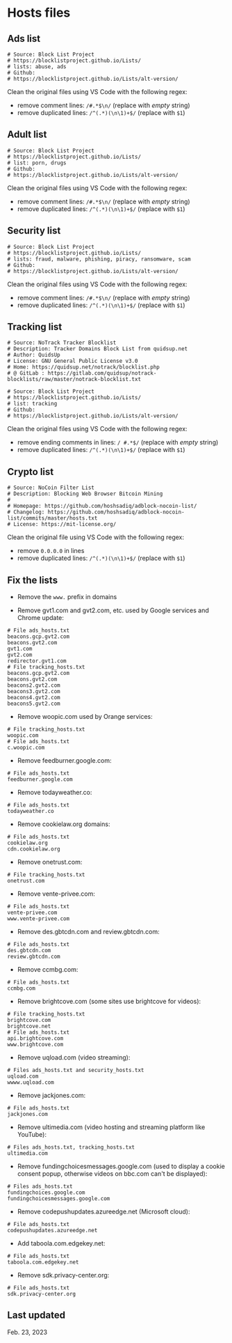 # Hosts files

## Ads list

```
# Source: Block List Project
# https://blocklistproject.github.io/Lists/
# lists: abuse, ads
# Github:
# https://blocklistproject.github.io/Lists/alt-version/

```

Clean the original files using VS Code with the following regex:

- remove comment lines: `/#.*$\n/` (replace with *empty* string)
- remove duplicated lines: `/^(.*)(\n\1)+$/` (replace with `$1`)

## Adult list

```
# Source: Block List Project
# https://blocklistproject.github.io/Lists/
# list: porn, drugs
# Github:
# https://blocklistproject.github.io/Lists/alt-version/

```

Clean the original files using VS Code with the following regex:

- remove comment lines: `/#.*$\n/` (replace with *empty* string)
- remove duplicated lines: `/^(.*)(\n\1)+$/` (replace with `$1`)

## Security list

```
# Source: Block List Project
# https://blocklistproject.github.io/Lists/
# lists: fraud, malware, phishing, piracy, ransomware, scam
# Github:
# https://blocklistproject.github.io/Lists/alt-version/

```

Clean the original files using VS Code with the following regex:

- remove comment lines: `/#.*$\n/` (replace with *empty* string)
- remove duplicated lines: `/^(.*)(\n\1)+$/` (replace with `$1`)

## Tracking list

```
# Source: NoTrack Tracker Blocklist 
# Description: Tracker Domains Block List from quidsup.net
# Author: QuidsUp
# License: GNU General Public License v3.0
# Home: https://quidsup.net/notrack/blocklist.php
# @ GitLab : https://gitlab.com/quidsup/notrack-blocklists/raw/master/notrack-blocklist.txt

# Source: Block List Project
# https://blocklistproject.github.io/Lists/
# list: tracking
# Github:
# https://blocklistproject.github.io/Lists/alt-version/

```

Clean the original files using VS Code with the following regex:

- remove ending comments in lines: `/ #.*$/` (replace with *empty* string)
- remove duplicated lines: `/^(.*)(\n\1)+$/` (replace with `$1`)

## Crypto list

```
# Source: NoCoin Filter List
# Description: Blocking Web Browser Bitcoin Mining
#
# Homepage: https://github.com/hoshsadiq/adblock-nocoin-list/
# Changelog: https://github.com/hoshsadiq/adblock-nocoin-list/commits/master/hosts.txt
# License: https://mit-license.org/

```

Clean the original file using VS Code with the following regex:

- remove `0.0.0.0` in lines
- remove duplicated lines: `/^(.*)(\n\1)+$/` (replace with `$1`)

## Fix the lists

- Remove the `www.` prefix in domains

- Remove gvt1.com and gvt2.com, etc. used by Google services and Chrome update:

```
# File ads_hosts.txt
beacons.gcp.gvt2.com
beacons.gvt2.com
gvt1.com
gvt2.com
redirector.gvt1.com
# File tracking_hosts.txt
beacons.gcp.gvt2.com
beacons.gvt2.com
beacons2.gvt2.com
beacons3.gvt2.com
beacons4.gvt2.com
beacons5.gvt2.com
```

- Remove woopic.com used by Orange services:

```
# File tracking_hosts.txt
woopic.com
# File ads_hosts.txt
c.woopic.com
```

- Remove feedburner.google.com:

```
# File ads_hosts.txt
feedburner.google.com
```

- Remove todayweather.co:

```
# File ads_hosts.txt
todayweather.co
```

- Remove cookielaw.org domains:

```
# File ads_hosts.txt
cookielaw.org
cdn.cookielaw.org
```

- Remove onetrust.com:

```
# File tracking_hosts.txt
onetrust.com
```

- Remove vente-privee.com:

```
# File ads_hosts.txt
vente-privee.com
www.vente-privee.com
```

- Remove des.gbtcdn.com and review.gbtcdn.com:

```
# File ads_hosts.txt
des.gbtcdn.com
review.gbtcdn.com
```

- Remove ccmbg.com:

```
# File ads_hosts.txt
ccmbg.com
```

- Remove brightcove.com (some sites use brightcove for videos):

```
# File tracking_hosts.txt
brightcove.com
brightcove.net
# File ads_hosts.txt
api.brightcove.com
www.brightcove.com
```

- Remove uqload.com (video streaming):

```
# Files ads_hosts.txt and security_hosts.txt
uqload.com
wwww.uqload.com
```

- Remove jackjones.com:

```
# File ads_hosts.txt
jackjones.com
```

- Remove ultimedia.com (video hosting and streaming platform like YouTube):

```
# Files ads_hosts.txt, tracking_hosts.txt
ultimedia.com
```

- Remove fundingchoicesmessages.google.com (used to display a cookie consent popup, otherwise videos on bbc.com can't be displayed):

```
# Files ads_hosts.txt
fundingchoices.google.com
fundingchoicesmessages.google.com
```

- Remove codepushupdates.azureedge.net (Microsoft cloud):

```
# File ads_hosts.txt
codepushupdates.azureedge.net
```

- Add taboola.com.edgekey.net:

```
# File ads_hosts.txt
taboola.com.edgekey.net
```

- Remove sdk.privacy-center.org:

```
# File ads_hosts.txt
sdk.privacy-center.org
```

## Last updated

Feb. 23, 2023

